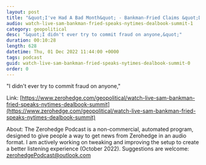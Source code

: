```yaml
---
layout: post
title: "&quot;I've Had A Bad Month&quot; - Bankman-Fried Claims &quot;Didn't Knowingly Commingle Funds&quot;, Blames Girlfriend's Fund &amp; &quot;Accounting Mistakes&quot;"
audio: watch-live-sam-bankman-fried-speaks-nytimes-dealbook-summit-1
category: geopolitical
desc: "&quot;I didn't ever try to commit fraud on anyone,&quot;"
duration: 00:10:28
length: 628
datetime: Thu, 01 Dec 2022 11:44:00 +0000
tags: podcast
guid: watch-live-sam-bankman-fried-speaks-nytimes-dealbook-summit-0
order: 0
---
```

&quot;I didn't ever try to commit fraud on anyone,&quot;

Link: [https://www.zerohedge.com/geopolitical/watch-live-sam-bankman-fried-speaks-nytimes-dealbook-summit](https://www.zerohedge.com/geopolitical/watch-live-sam-bankman-fried-speaks-nytimes-dealbook-summit)

About: The Zerohedge Podcast is a non-commercial, automated program, designed to give people a way to get news from Zerohedge in an audio format.  I am actively working on tweaking and improving the setup to create a better listening experience (October 2022).  Suggestions are welcome: [zerohedgePodcast@outlook.com](mailto:zerohedgePodcast@outlook.com)